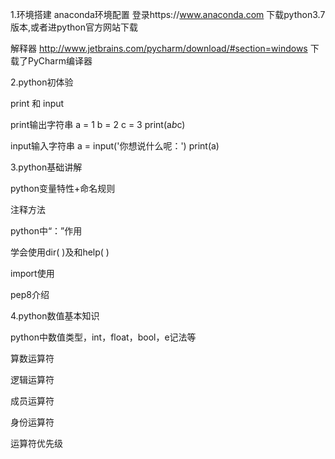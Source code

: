 1.环境搭建
anaconda环境配置
登录https://www.anaconda.com 下载python3.7 版本,或者进python官方网站下载

解释器
http://www.jetbrains.com/pycharm/download/#section=windows 下载了PyCharm编译器

2.python初体验

print 和 input

print输出字符串
a = 1
b = 2
c = 3
print(a*b*c)

input输入字符串 
a = input('你想说什么呢：')
print(a)

3.python基础讲解

python变量特性+命名规则

注释方法

python中“：”作用

学会使用dir( )及和help( )

import使用

pep8介绍

4.python数值基本知识

python中数值类型，int，float，bool，e记法等

算数运算符

逻辑运算符

成员运算符

身份运算符

运算符优先级
